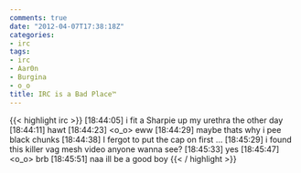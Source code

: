 ```yaml
---
comments: true
date: "2012-04-07T17:38:18Z"
categories: 
- irc
tags:
- irc
- Aar0n
- Burgina
- o_o
title: IRC is a Bad Place™
---
```


{{< highlight irc >}}
[18:44:05] <Aar0n> i fit a Sharpie up my urethra the other day
[18:44:11] <Burgina> hawt
[18:44:23] <o_o> eww
[18:44:29] <Aar0n> maybe thats why i pee black chunks
[18:44:38] <Aar0n> I fergot to put the cap on first
...
[18:45:29] <Aar0n> i found this killer vag mesh video anyone wanna see?
[18:45:33] <Burgina> yes
[18:45:47] <o_o> brb
[18:45:51] <Aar0n> naa ill be a good boy
{{< / highlight >}}
